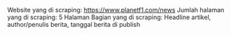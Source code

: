 Website yang di scraping: https://www.planetf1.com/news
Jumlah halaman yang di scraping: 5 Halaman
Bagian yang di scraping: Headline artikel, author/penulis berita, tanggal berita di publish
